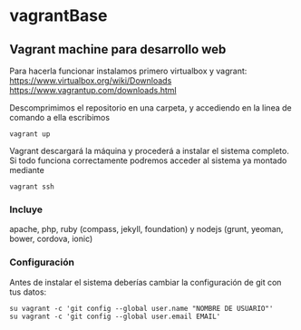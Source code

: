 # vagrantBase
## Vagrant machine para desarrollo web

Para hacerla funcionar instalamos primero virtualbox y vagrant:  
https://www.virtualbox.org/wiki/Downloads  
https://www.vagrantup.com/downloads.html  

Descomprimimos el repositorio en una carpeta, y accediendo en la linea de comando a ella escribimos
```
vagrant up
```
Vagrant descargará la máquina y procederá a instalar el sistema completo. 
Si todo funciona correctamente podremos acceder al sistema ya montado mediante
```
vagrant ssh
```

### Incluye
apache, php, ruby (compass, jekyll, foundation) y nodejs (grunt, yeoman, bower, cordova, ionic)

### Configuración
Antes de instalar el sistema deberías cambiar la configuración de git con tus datos:
```
su vagrant -c 'git config --global user.name "NOMBRE DE USUARIO"'
su vagrant -c 'git config --global user.email EMAIL'
```
